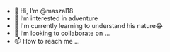 - 👋 Hi, I’m @maszal18
- 👀 I’m interested in adventure
- 🌱 I'm currently learning to understand his nature😂
- 💞️ I’m looking to collaborate on ...
- 📫 How to reach me ...

<!---
maszal18/maszal18 is a ✨ special ✨ repository because its `README.md` (this file) appears on your GitHub profile.
You can click the Preview link to take a look at your changes.
--->
